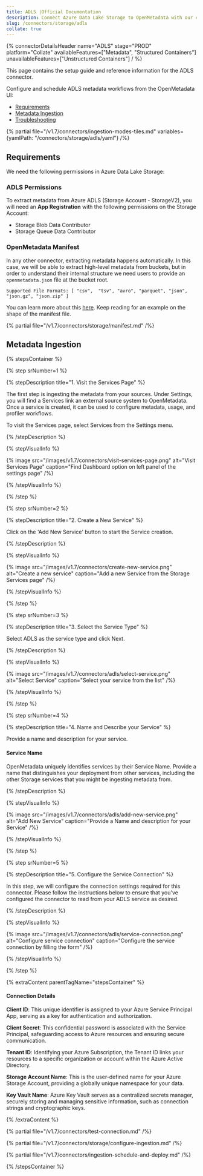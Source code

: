 ```yaml
---
title: ADLS |Official Documentation
description: Connect Azure Data Lake Storage to OpenMetadata with our comprehensive ADLS connector guide. Setup instructions, configuration, and metadata extraction.
slug: /connectors/storage/adls
collate: true
---
```


{% connectorDetailsHeader
name="ADLS"
stage="PROD"
platform="Collate"
availableFeatures=["Metadata", "Structured Containers"]
unavailableFeatures=["Unstructured Containers"]
/ %}

This page contains the setup guide and reference information for the ADLS connector.

Configure and schedule ADLS metadata workflows from the OpenMetadata UI:

- [Requirements](#requirements)
- [Metadata Ingestion](#metadata-ingestion)
- [Troubleshooting](/connectors/storage/adls/troubleshooting)

{% partial file="/v1.7/connectors/ingestion-modes-tiles.md" variables={yamlPath: "/connectors/storage/adls/yaml"} /%}

## Requirements

We need the following permissions in Azure Data Lake Storage:

### ADLS Permissions

To extract metadata from Azure ADLS (Storage Account - StorageV2), you will need an **App Registration** with the following permissions on the Storage Account:
- Storage Blob Data Contributor
- Storage Queue Data Contributor


### OpenMetadata Manifest

In any other connector, extracting metadata happens automatically. In this case, we will be able to extract high-level
metadata from buckets, but in order to understand their internal structure we need users to provide an `openmetadata.json`
file at the bucket root.

`Supported File Formats: [ "csv",  "tsv", "avro", "parquet", "json", "json.gz", "json.zip" ]`

You can learn more about this [here](/connectors/storage). Keep reading for an example on the shape of the manifest file.

{% partial file="/v1.7/connectors/storage/manifest.md" /%}

## Metadata Ingestion

{% stepsContainer %}

{% step srNumber=1 %}

{% stepDescription title="1. Visit the Services Page" %}

The first step is ingesting the metadata from your sources. Under
Settings, you will find a Services link an external source system to
OpenMetadata. Once a service is created, it can be used to configure
metadata, usage, and profiler workflows.

To visit the Services page, select Services from the Settings menu.

{% /stepDescription %}

{% stepVisualInfo %}

{% image
src="/images/v1.7/connectors/visit-services-page.png"
alt="Visit Services Page"
caption="Find Dashboard option on left panel of the settings page" /%}

{% /stepVisualInfo %}

{% /step %}

{% step srNumber=2 %}

{% stepDescription title="2. Create a New Service" %}

Click on the 'Add New Service' button to start the Service creation.

{% /stepDescription %}

{% stepVisualInfo %}

{% image
src="/images/v1.7/connectors/create-new-service.png"
alt="Create a new service"
caption="Add a new Service from the Storage Services page" /%}

{% /stepVisualInfo %}

{% /step %}

{% step srNumber=3 %}

{% stepDescription title="3. Select the Service Type" %}

Select ADLS as the service type and click Next.

{% /stepDescription %}

{% stepVisualInfo %}

{% image
  src="/images/v1.7/connectors/adls/select-service.png"
  alt="Select Service"
  caption="Select your service from the list" /%}

{% /stepVisualInfo %}

{% /step %}

{% step srNumber=4 %}

{% stepDescription title="4. Name and Describe your Service" %}

Provide a name and description for your service.

#### Service Name

OpenMetadata uniquely identifies services by their Service Name. Provide
a name that distinguishes your deployment from other services, including
the other Storage services that you might be ingesting metadata
from.

{% /stepDescription %}

{% stepVisualInfo %}

{% image
  src="/images/v1.7/connectors/adls/add-new-service.png"
  alt="Add New Service"
  caption="Provide a Name and description for your Service" /%}

{% /stepVisualInfo %}

{% /step %}

{% step srNumber=5 %}

{% stepDescription title="5. Configure the Service Connection" %}

In this step, we will configure the connection settings required for
this connector. Please follow the instructions below to ensure that
you've configured the connector to read from your ADLS service as
desired.

{% /stepDescription %}

{% stepVisualInfo %}

{% image
  src="/images/v1.7/connectors/adls/service-connection.png"
  alt="Configure service connection"
  caption="Configure the service connection by filling the form" /%}

{% /stepVisualInfo %}

{% /step %}

{% extraContent parentTagName="stepsContainer" %}

#### Connection Details

**Client ID**: This unique identifier is assigned to your Azure Service Principal App, serving as a key for authentication and authorization.

**Client Secret**: This confidential password is associated with the Service Principal, safeguarding access to Azure resources and ensuring secure communication.

**Tenant ID**: Identifying your Azure Subscription, the Tenant ID links your resources to a specific organization or account within the Azure Active Directory.

**Storage Account Name**: This is the user-defined name for your Azure Storage Account, providing a globally unique namespace for your data.

**Key Vault Name**: Azure Key Vault serves as a centralized secrets manager, securely storing and managing sensitive information, such as connection strings and cryptographic keys.

{% /extraContent %}

{% partial file="/v1.7/connectors/test-connection.md" /%}

{% partial file="/v1.7/connectors/storage/configure-ingestion.md" /%}

{% partial file="/v1.7/connectors/ingestion-schedule-and-deploy.md" /%}

{% /stepsContainer %}
